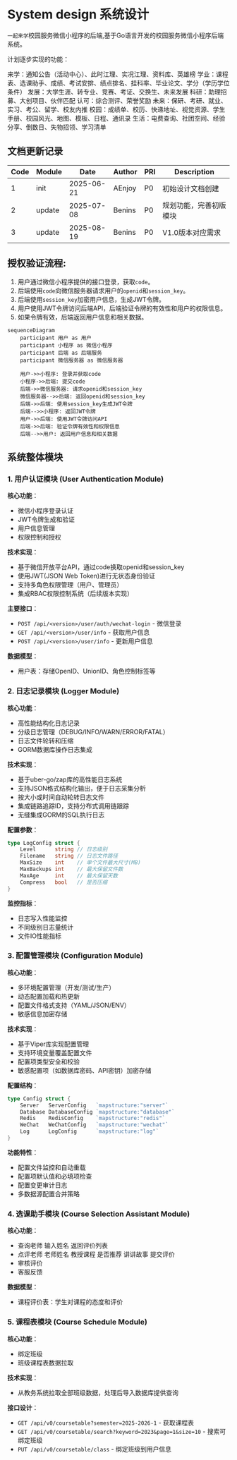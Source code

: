 # System design 系统设计

`一起来学`校园服务微信小程序的后端,基于Go语言开发的校园服务微信小程序后端系统。

计划逐步实现的功能：

来学：通知公告（活动中心）、此时江理、实况江理、资料库、英雄榜
学业：课程表、选课助手、成绩、考试安排、绩点排名、挂科率、毕业论文、学分（学历学位条件）
发展：大学生涯、转专业、竞赛、考证、交换生、未来发展
科研：助理招募、大创项目、伙伴匹配
认可：综合测评、荣誉奖励
未来：保研、考研、就业、实习、考公、留学、校友内推
校园：成绩单、校历、快递地址、视觉资源、学生手册、校园风光、地图、模板、日程、通讯录
生活：电费查询、社团空间、经验分享、倒数日、失物招领、学习清单

## 文档更新记录
| Code | Module | Date       | Author | PRI | Description |
|------|--------|------------|--------|-----|-------------|
| 1    | init   | 2025-06-21 | AEnjoy | P0  | 初始设计文档创建    |
| 2    | update | 2025-07-08 | Benins | P0  | 规划功能，完善初版模块 |
| 3    | update | 2025-08-19 | Benins | P0  | V1.0版本对应需求 |

## 授权验证流程:

1. 用户通过微信小程序提供的接口登录，获取`code`。
2. 后端使用`code`向微信服务器请求用户的`openid`和`session_key`。
3. 后端使用`session_key`加密用户信息，生成JWT令牌。
4. 用户使用JWT令牌访问后端API，后端验证令牌的有效性和用户的权限信息。
5. 如果令牌有效，后端返回用户信息和相关数据。

```mermaid
sequenceDiagram
    participant 用户 as 用户
    participant 小程序 as 微信小程序
    participant 后端 as 后端服务
    participant 微信服务器 as 微信服务器

    用户->>小程序: 登录并获取code
    小程序->>后端: 提交code
    后端->>微信服务器: 请求openid和session_key
    微信服务器-->>后端: 返回openid和session_key
    后端->>后端: 使用session_key生成JWT令牌
    后端-->>小程序: 返回JWT令牌
    用户->>后端: 使用JWT令牌访问API
    后端->>后端: 验证令牌有效性和权限信息
    后端-->>用户: 返回用户信息和相关数据
```

## 系统整体模块

### 1. 用户认证模块 (User Authentication Module)

**核心功能**：
- 微信小程序登录认证
- JWT令牌生成和验证
- 用户信息管理
- 权限控制和授权

**技术实现**：
- 基于微信开放平台API，通过code换取openid和session_key
- 使用JWT(JSON Web Token)进行无状态身份验证
- 支持多角色权限管理（用户、管理员）
- 集成RBAC权限控制系统（后续版本实现）

**主要接口**：
- `POST /api/<version>/user/auth/wechat-login` - 微信登录
- `GET /api/<version>/user/info` - 获取用户信息
- `POST /api/<version>/user/info` - 更新用户信息

**数据模型**：
- 用户表：存储OpenID、UnionID、角色控制标签等

### 2. 日志记录模块 (Logger Module)

**核心功能**：
- 高性能结构化日志记录
- 分级日志管理（DEBUG/INFO/WARN/ERROR/FATAL）
- 日志文件轮转和压缩
- GORM数据库操作日志集成

**技术实现**：
- 基于uber-go/zap库的高性能日志系统
- 支持JSON格式结构化输出，便于日志采集分析
- 按大小或时间自动轮转日志文件
- 集成链路追踪ID，支持分布式调用链跟踪
- 无缝集成GORM的SQL执行日志

**配置参数**：
```go
type LogConfig struct {
    Level      string // 日志级别
    Filename   string // 日志文件路径
    MaxSize    int    // 单个文件最大尺寸(MB)
    MaxBackups int    // 最大保留文件数
    MaxAge     int    // 最大保留天数
    Compress   bool   // 是否压缩
}
```

**监控指标**：
- 日志写入性能监控
- 不同级别日志量统计
- 文件IO性能指标

### 3. 配置管理模块 (Configuration Module)

**核心功能**：
- 多环境配置管理（开发/测试/生产）
- 动态配置加载和热更新
- 配置文件格式支持（YAML/JSON/ENV）
- 敏感信息加密存储

**技术实现**：
- 基于Viper库实现配置管理
- 支持环境变量覆盖配置文件
- 配置项类型安全和校验
- 敏感配置项（如数据库密码、API密钥）加密存储

**配置结构**：
```go
type Config struct {
    Server   ServerConfig   `mapstructure:"server"`
    Database DatabaseConfig `mapstructure:"database"`
    Redis    RedisConfig    `mapstructure:"redis"`
    WeChat   WeChatConfig   `mapstructure:"wechat"`
    Log      LogConfig      `mapstructure:"log"`
}
```

**功能特性**：
- 配置文件监控和自动重载
- 配置项默认值和必填项检查
- 配置变更审计日志
- 多数据源配置合并策略

### 4. 选课助手模块 (Course Selection Assistant Module)

**核心功能**：
+ 查询老师 输入姓名 返回评价列表
+ 点评老师 老师姓名 教授课程 是否推荐 讲讲故事 提交评价
+ 审核评价
+ 客服反馈

**数据模型**：
- 课程评价表：学生对课程的态度和评价

### 5. 课程表模块 (Course Schedule Module)

**核心功能**：
- 绑定班级
- 班级课程表数据拉取

**技术实现**：
- 从教务系统拉取全部班级数据，处理后导入数据库提供查询

**接口设计**：
- `GET /api/v0/coursetable?semester=2025-2026-1` - 获取课程表
- `GET /api/v0/coursetable/search?keyword=2023&page=1&size=10` - 搜索可绑定班级
- `PUT /api/v0/coursetable/class` - 绑定班级到用户信息

